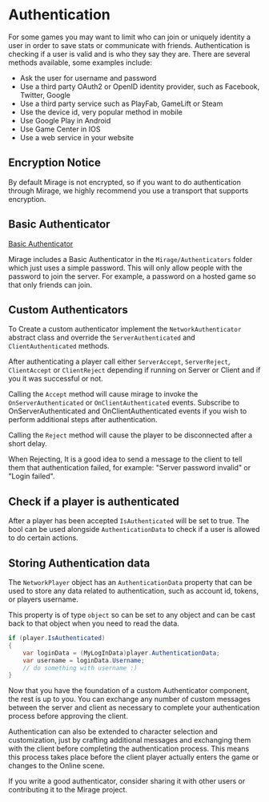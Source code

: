 # Authentication

For some games you may want to limit who can join or uniquely identity a user in order to save stats or communicate with friends. Authentication is checking if a user is valid and is who they say they are. There are several methods available, some examples include:
- Ask the user for username and password
- Use a third party OAuth2 or OpenID identity provider, such as Facebook, Twitter, Google
- Use a third party service such as PlayFab, GameLift or Steam
- Use the device id, very popular method in mobile
- Use Google Play in Android
- Use Game Center in IOS
- Use a web service in your website


## Encryption Notice

By default Mirage is not encrypted, so if you want to do authentication through Mirage, we highly recommend you use a transport that supports encryption.

## Basic Authenticator

[Basic Authenticator](Basic.md)  

Mirage includes a Basic Authenticator in the `Mirage/Authenticators` folder which just uses a simple password. This will only allow people with the password to join the server. For example, a password on a hosted game so that only friends can join.


## Custom Authenticators

To Create a custom authenticator implement the `NetworkAuthenticator` abstract class and override the `ServerAuthenticated` and `ClientAuthenticated` methods.

After authenticating a player call either `ServerAccept`, `ServerReject`, `ClientAccept` or `ClientReject` depending if running on Server or Client and if you it was successful or not.

Calling the `Accept` method will cause mirage to invoke the `OnServerAuthenticated` or `OnClientAuthenticated` events. Subscribe to OnServerAuthenticated and OnClientAuthenticated events if you wish to perform additional steps after authentication.

Calling the `Reject` method will cause the player to be disconnected after a short delay.

When Rejecting, It is a good idea to send a message to the client to tell them that authentication failed, for example: "Server password invalid" or "Login failed".


## Check if a player is authenticated

After a player has been accepted `IsAuthenticated` will be set to true. The bool can be used alongside `AuthenticationData` to check if a user is allowed to do certain actions.


## Storing Authentication data

The `NetworkPlayer` object has an `AuthenticationData` property that can be used to store any data related to authentication, such as account id, tokens, or players username. 

This property is of type `object` so can be set to any object and can be cast back to that object when you need to read the data.

```cs
if (player.IsAuthenticated)
{
    var loginData = (MyLogInData)player.AuthenticationData;
    var username = loginData.Username;
    // do something with username :)
}
```


Now that you have the foundation of a custom Authenticator component, the rest is up to you. You can exchange any number of custom messages between the server and client as necessary to complete your authentication process before approving the client.

Authentication can also be extended to character selection and customization, just by crafting additional messages and exchanging them with the client before completing the authentication process.  This means this process takes place before the client player actually enters the game or changes to the Online scene.

If you write a good authenticator, consider sharing it with other users or contributing it to the Mirage project.
